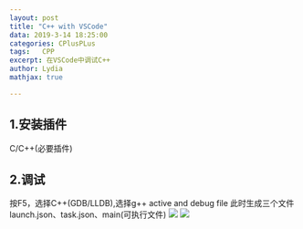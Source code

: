 ```yaml
---
layout: post
title: "C++ with VSCode"
data: 2019-3-14 18:25:00
categories: CPlusPLus
tags:	CPP 
excerpt: 在VSCode中调试C++
author: Lydia
mathjax: true

---
```


## 1.安装插件

C/C++(必要插件)

## 2.调试
按F5，选择C++(GDB/LLDB),选择g++ active and debug file
此时生成三个文件launch.json、task.json、main(可执行文件)
![](https://raw.githubusercontent.com/LingjieLi/LingjieLi.github.io/master/images/F5-1.png)
![](https://raw.githubusercontent.com/LingjieLi/LingjieLi.github.io/master/images/F5-2.png)